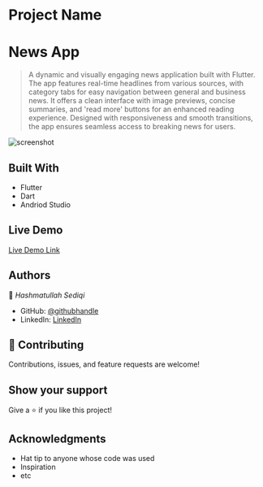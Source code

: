 # Project Name
# News App

> A dynamic and visually engaging news application built with Flutter. The app features real-time headlines from various sources, with category tabs for easy navigation between general and business news. It offers a clean interface with image previews, concise summaries, and 'read more' buttons for an enhanced reading experience. Designed with responsiveness and smooth transitions, the app ensures seamless access to breaking news for users.

![screenshot](./Desktop/NewsApp.png)

## Built With

- Flutter
- Dart
- Andriod Studio

## Live Demo

[Live Demo Link](https://haseebsediqi.github.io/MyPortfolio/)


## Authors

👤 *Hashmatullah Sediqi*

- GitHub: [@githubhandle](https://github.com/hashmat111)
- LinkedIn: [LinkedIn](https://www.linkedin.com/in/hashmatsediqi/)

## 🤝 Contributing

Contributions, issues, and feature requests are welcome!

## Show your support

Give a ⭐️ if you like this project!

## Acknowledgments

- Hat tip to anyone whose code was used
- Inspiration
- etc
